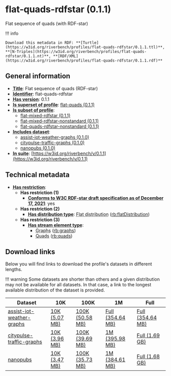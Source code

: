 # flat-quads-rdfstar (0.1.1)

Flat sequence of quads (with RDF-star)

!!! info

    Download this metadata in RDF: **[Turtle](https://w3id.org/riverbench/profiles/flat-quads-rdfstar/0.1.1.ttl)**, **[N-Triples](https://w3id.org/riverbench/profiles/flat-quads-rdfstar/0.1.1.nt)**, **[RDF/XML](https://w3id.org/riverbench/profiles/flat-quads-rdfstar/0.1.1.rdf)**



## General information

- **<abbr title="A name given to the resource.">Title</abbr>**: Flat sequence of quads (RDF-star)
- **<abbr title="An unambiguous reference to the resource within a given context.">Identifier</abbr>**: flat-quads-rdfstar
- **<abbr title="Version tag of an artifact">Has version</abbr>**: 0.1.1
- **<abbr title="Indicates that this profile contains all datasets of the other profile">Is superset of profile</abbr>**: [flat-quads (0.1.1)](https://w3id.org/riverbench/profiles/flat-quads/0.1.1)
- **<abbr title="Indicates that this profile's datasets are all in the other profile">Is subset of profile</abbr>**: 
    - [flat-mixed-rdfstar (0.1.1)](https://w3id.org/riverbench/profiles/flat-mixed-rdfstar/0.1.1)
    - [flat-mixed-rdfstar-nonstandard (0.1.1)](https://w3id.org/riverbench/profiles/flat-mixed-rdfstar-nonstandard/0.1.1)
    - [flat-quads-rdfstar-nonstandard (0.1.1)](https://w3id.org/riverbench/profiles/flat-quads-rdfstar-nonstandard/0.1.1)
- **<abbr title="Indicates which datasets are included in the profile">Includes dataset</abbr>**: 
    - [assist-iot-weather-graphs (0.1.0)](https://w3id.org/riverbench/datasets/assist-iot-weather-graphs/0.1.0)
    - [citypulse-traffic-graphs (0.1.0)](https://w3id.org/riverbench/datasets/citypulse-traffic-graphs/0.1.0)
    - [nanopubs (0.1.0)](https://w3id.org/riverbench/datasets/nanopubs/0.1.0)
- **<abbr title="Indicates the benchmark suite to which a dataset or profile belongs">In suite</abbr>**: [https://w3id.org/riverbench/v/0.1.1](https://w3id.org/riverbench/v/0.1.1)

## Technical metadata

- **<abbr title="Has profile restriction. The restrictions are joined with the AND operator.">Has restriction</abbr>**: 
    - **Has restriction (1)**    
        - **<abbr title="Whether the dataset is RDF-star compliant, i.e., does not use any non-standard features. Note that all standard RDF 1.1 datasets also qualify, as RDF-star is a superset of RDF 1.1.">Conforms to W3C RDF-star draft specification as of December 17, 2021</abbr>**: yes
    - **Has restriction (2)**    
        - **<abbr title="Indicates the type of RiverBench dataset distribution">Has distribution type</abbr>**: <abbr title="The dataset is distributed as a single flat file.">Flat distribution</abbr> ([rb:flatDistribution](https://w3id.org/riverbench/schema/metadata#flatDistribution))
    - **Has restriction (3)**    
        - **<abbr title="Indicates the type of contents of each stream element">Has stream element type</abbr>**:     
            - <abbr title="Graph streams are a special case of quad streams, where each element contains exactly one named RDF graph.">Graphs</abbr> ([rb:graphs](https://w3id.org/riverbench/schema/metadata#graphs))
            - <abbr title="Quad streams consist of elements, where each element is an RDF dataset.">Quads</abbr> ([rb:quads](https://w3id.org/riverbench/schema/metadata#quads))


## Download links

Below you will find links to download the profile's datasets in different lengths.

!!! warning
    Some datasets are shorter than others and a given distribution may not be available for all datasets.
    In that case, a link to the longest available distribution of the dataset is provided.

Dataset | 10K | 100K | 1M | Full
--- | --- | --- | --- | ---
[assist-iot-weather-graphs](https://w3id.org/riverbench/datasets/assist-iot-weather-graphs/0.1.0) | [10K (5.07 MB)](https://w3id.org/riverbench/datasets/assist-iot-weather-graphs/0.1.0/files/flat_10K.nq.gz) | [100K (50.58 MB)](https://w3id.org/riverbench/datasets/assist-iot-weather-graphs/0.1.0/files/flat_100K.nq.gz) | [Full (354.64 MB)](https://w3id.org/riverbench/datasets/assist-iot-weather-graphs/0.1.0/files/flat_full.nq.gz) | [Full (354.64 MB)](https://w3id.org/riverbench/datasets/assist-iot-weather-graphs/0.1.0/files/flat_full.nq.gz)
[citypulse-traffic-graphs](https://w3id.org/riverbench/datasets/citypulse-traffic-graphs/0.1.0) | [10K (3.96 MB)](https://w3id.org/riverbench/datasets/citypulse-traffic-graphs/0.1.0/files/flat_10K.nq.gz) | [100K (39.69 MB)](https://w3id.org/riverbench/datasets/citypulse-traffic-graphs/0.1.0/files/flat_100K.nq.gz) | [1M (395.98 MB)](https://w3id.org/riverbench/datasets/citypulse-traffic-graphs/0.1.0/files/flat_1M.nq.gz) | [Full (1.69 GB)](https://w3id.org/riverbench/datasets/citypulse-traffic-graphs/0.1.0/files/flat_full.nq.gz)
[nanopubs](https://w3id.org/riverbench/datasets/nanopubs/0.1.0) | [10K (3.47 MB)](https://w3id.org/riverbench/datasets/nanopubs/0.1.0/files/flat_10K.nq.gz) | [100K (35.73 MB)](https://w3id.org/riverbench/datasets/nanopubs/0.1.0/files/flat_100K.nq.gz) | [1M (384.61 MB)](https://w3id.org/riverbench/datasets/nanopubs/0.1.0/files/flat_1M.nq.gz) | [Full (1.68 GB)](https://w3id.org/riverbench/datasets/nanopubs/0.1.0/files/flat_full.nq.gz)